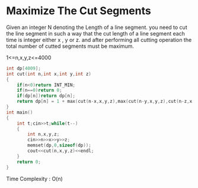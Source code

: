  # Maximize The Cut Segments
 
Given an integer N denoting the Length of a line segment. you need to cut the line segment in such a way that the cut length of a line 
segment each time is integer either x , y or z. and after performing all cutting operation the total number of cutted segments must be 
maximum.
    
1<=n,x,y,z<=4000
    
```cpp
int dp[4009];
int cut(int n,int x,int y,int z)
{
    if(n<0)return INT_MIN;
    if(n==0)return 0;
    if(dp[n])return dp[n];
    return dp[n] = 1 + max(cut(n-x,x,y,z),max(cut(n-y,x,y,z),cut(n-z,x,y,z)));
}
int main()
{
    int t;cin>>t;while(t--)
    {
        int n,x,y,z;
        cin>>n>>x>>y>>z;
        memset(dp,0,sizeof(dp));
        cout<<cut(n,x,y,z)<<endl;
    }
    return 0;
}
```
Time Complexity : O(n)
